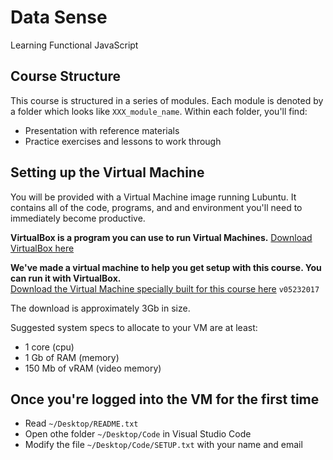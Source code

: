 # Data Sense
Learning Functional JavaScript


## Course Structure
This course is structured in a series of modules.
Each module is denoted by a folder which looks like `XXX_module_name`.
Within each folder, you'll find:
  - Presentation with reference materials
  - Practice exercises and lessons to work through
 
## Setting up the Virtual Machine
You will be provided with a Virtual Machine image running Lubuntu.
It contains all of the code, programs, and and environment you'll need to immediately become productive.

**VirtualBox is a program you can use to run Virtual Machines.** 
[Download VirtualBox here](https://www.virtualbox.org/wiki/Downloads)

**We've made a virtual machine to help you get setup with this course. You can run it with VirtualBox.**  
[Download the Virtual Machine specially built for this course here](https://drive.google.com/open?id=0BwkMe7DRbc4vV1pPaTcwLW1FYjQ) `v05232017`

The download is approximately 3Gb in size.


Suggested system specs to allocate to your VM are at least:
  - 1 core (cpu)
  - 1 Gb of RAM (memory)
  - 150 Mb of vRAM (video memory)

## Once you're logged into the VM for the first time

- Read `~/Desktop/README.txt`
- Open othe folder `~/Desktop/Code` in Visual Studio Code
- Modify the file `~/Desktop/Code/SETUP.txt` with your name and email